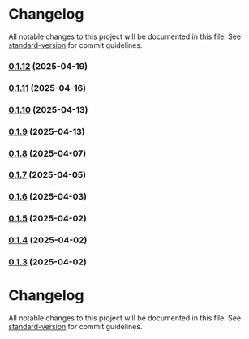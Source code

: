 # Changelog

All notable changes to this project will be documented in this file. See [standard-version](https://github.com/conventional-changelog/standard-version) for commit guidelines.

### [0.1.12](https://github.com/onem0/faser/compare/v0.1.11...v0.1.12) (2025-04-19)

### [0.1.11](https://github.com/onem0/faser/compare/v0.1.10...v0.1.11) (2025-04-16)

### [0.1.10](https://github.com/onem0/faser/compare/v0.1.9...v0.1.10) (2025-04-13)

### [0.1.9](https://github.com/onem0/faser/compare/v0.1.8...v0.1.9) (2025-04-13)

### [0.1.8](https://github.com/onem0/faser/compare/v0.1.7...v0.1.8) (2025-04-07)

### [0.1.7](https://github.com/onem0/faser/compare/v0.1.6...v0.1.7) (2025-04-05)

### [0.1.6](https://github.com/onem0/faser/compare/v0.1.5...v0.1.6) (2025-04-03)

### [0.1.5](https://github.com/onem0/faser/compare/v0.1.4...v0.1.5) (2025-04-02)

### [0.1.4](https://github.com/onem0/faser/compare/v0.1.3...v0.1.4) (2025-04-02)

### [0.1.3](https://github.com/onem0/faser/compare/v0.1.2...v0.1.3) (2025-04-02)

# Changelog

All notable changes to this project will be documented in this file. See [standard-version](https://github.com/conventional-changelog/standard-version) for commit guidelines.
